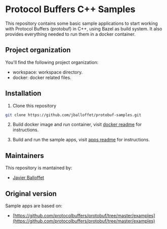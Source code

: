 # Protocol Buffers C++ Samples

This repository contains some basic sample applications to start working with Protocol Buffers (protobuf) in C++, using Bazel as build system. It also provides everything needed to run them in a docker container.

## Project organization

You'll find the following project organization:

- workspace: workspace directory.
- docker: docker related files.

## Installation

1. Clone this repository

```bash
git clone https://github.com/jballoffet/protobuf-samples.git
```

2. Build docker image and run container, visit [docker readme](./docker/README.md)
for instructions.

3. Build and run the sample apps, visit [apps readme](./workspace/README.md) for instructions.

## Maintainers
This repository is mantained by:
* [Javier Balloffet](http://github.com/jballoffet)

## Original version
Sample apps are based on:
* [https://github.com/protocolbuffers/protobuf/tree/master/examples](https://github.com/protocolbuffers/protobuf/tree/master/examples)
